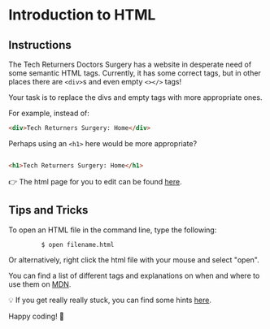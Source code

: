 # Introduction to HTML

## Instructions

The Tech Returners Doctors Surgery has a website in desperate need of some semantic HTML tags. Currently, it has some correct tags, but in other places there are `<div>`s and even empty `<></>` tags!

Your task is to replace the divs and empty tags with more appropriate ones.

For example, instead of:

```HTML
<div>Tech Returners Surgery: Home</div>
```

Perhaps using an `<h1>` here would be more appropriate?

```HTML

<h1>Tech Returners Surgery: Home</h1>
```

👉 The html page for you to edit can be found [here](./index.html).

## Tips and Tricks

To open an HTML file in the command line, type the following:

```
         $ open filename.html
```

Or alternatively, right click the html file with your mouse and select "open".

You can find a list of different tags and explanations on when and where to use them on [MDN](https://developer.mozilla.org/en-US/docs/Web/HTML/Element).

💡 If you get really really stuck, you can find some hints [here](./hints.md).

Happy coding! 🙌
